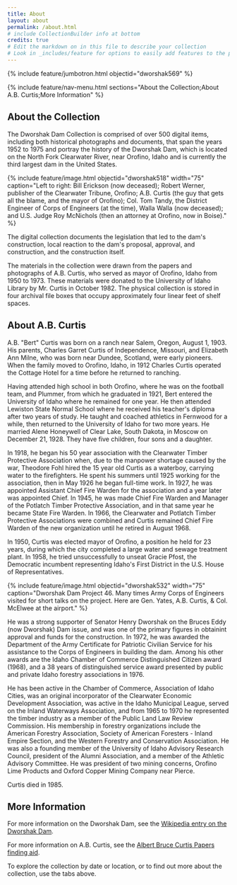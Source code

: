 ```yaml
---
title: About
layout: about
permalink: /about.html
# include CollectionBuilder info at bottom
credits: true
# Edit the markdown on in this file to describe your collection
# Look in _includes/feature for options to easily add features to the page
---
```


{% include feature/jumbotron.html objectid="dworshak569" %} 

{% include feature/nav-menu.html sections="About the Collection;About A.B. Curtis;More Information" %} 

## About the Collection

The Dworshak Dam Collection is comprised of over 500 digital items, including both historical photographs and documents, that span the years 1952 to 1975 and portray the history of the Dworshak Dam, which is located on the North Fork Clearwater River, near Orofino, Idaho and is currently the third largest dam in the United States.

{% include feature/image.html objectid="dworshak518" width="75" caption="Left to right: Bill Erickson (now deceased); Robert Werner, publisher of the Clearwater Tribune, Orofino; A.B. Curtis (the guy that gets all the blame, and the mayor of Orofino); Col. Tom Tandy, the District Engineer of Corps of Engineers (at the time), Walla Walla (now deceased); and U.S. Judge Roy McNichols (then an attorney at Orofino, now in Boise)." %}

The digital collection documents the legislation that led to the dam's construction, local reaction to the dam's proposal, approval, and construction, and the construction itself.

The materials in the collection were drawn from the papers and photographs of A.B. Curtis, who served as mayor of Orofino, Idaho from 1950 to 1973. These materials were donated to the University of Idaho Library by Mr. Curtis in October 1982. The physical collection is stored in four archival file boxes that occupy approximately four linear feet of shelf spaces.

## About A.B. Curtis

A.B. "Bert" Curtis was born on a ranch near Salem, Oregon, August 1, 1903. His parents, Charles Garret Curtis of Independence, Missouri, and Elizabeth Ann Milne, who was born near Dundee, Scotland, were early pioneers. When the family moved to Orofino, Idaho, in 1912 Charles Curtis operated the Cottage Hotel for a time before he returned to ranching.

Having attended high school in both Orofino, where he was on the football team, and Plummer, from which he graduated in 1921, Bert entered the University of Idaho where he remained for one year. He then attended Lewiston State Normal School where he received his teacher's diploma after two years of study. He taught and coached athletics in Fernwood for a while, then returned to the University of Idaho for two more years. He married Alene Honeywell of Clear Lake, South Dakota, in Moscow on December 21, 1928. They have five children, four sons and a daughter.

In 1918, he began his 50 year association with the Clearwater Timber Protective Association when, due to the manpower shortage caused by the war, Theodore Fohl hired the 15 year old Curtis as a waterboy, carrying water to the firefighters. He spent his summers until 1925 working for the association, then in May 1926 he began full-time work. In 1927, he was appointed Assistant Chief Fire Warden for the association and a year later was appointed Chief. In 1945, he was made Chief Fire Warden and Manager of the Potlatch Timber Protective Association, and in that same year he became State Fire Warden. In 1966, the Clearwater and Potlatch Timber Protective Associations were combined and Curtis remained Chief Fire Warden of the new organization until he retired in August 1968. 

In 1950, Curtis was elected mayor of Orofino, a position he held for 23 years, during which the city completed a large water and sewage treatment plant. In 1958, he tried unsuccessfully to unseat Gracie Pfost, the Democratic incumbent representing Idaho's First District in the U.S. House of Representatives. 

{% include feature/image.html objectid="dworshak532" width="75" caption="Dworshak Dam Project 46. Many times Army Corps of Engineers visited for short talks on the project. Here are Gen. Yates, A.B. Curtis, & Col. McElwee at the airport." %}

He was a strong supporter of Senator Henry Dworshak on the Bruces Eddy (now Dworshak) Dam issue, and was one of the primary figures in obtainint approval and funds for the construction. In 1972, he was awarded the Department of the Army Certificate for Patriotic Civilian Service for his assistance to the Corps of Engineers in building the dam. Among his other awards are the Idaho Chamber of Commerce Distinguished Citizen award (1968), and a 38 years of distinguished service award presented by public and private Idaho forestry associations in 1976.

He has been active in the Chamber of Commerce, Association of Idaho Cities, was an original incorporator of the Clearwater Economic Development Association, was active in the Idaho Municipal League, served on the Inland Waterways Association, and from 1965 to 1970 he represented the timber industry as a member of the Public Land Law Review Commission. His membership in forestry organizations include the American Forestry Association, Society of American Foresters - Inland Empire Section, and the Western Forestry and Conservation Association. He was also a founding member of the University of Idaho Advisory Research Council, president of the Alumni Association, and a member of the Athletic Advisory Committee. He was president of two mining concerns, Orofino Lime Products and Oxford Copper Mining Company near Pierce.

Curtis died in 1985. 

## More Information

For more information on the Dworshak Dam, see the [Wikipedia entry on the Dworshak Dam](https://en.wikipedia.org/wiki/Dworshak_Dam).

For more information on A.B. Curtis, see the [Albert Bruce Curtis Papers finding aid](https://archiveswest.orbiscascade.org/ark:/80444/xv44807).

To explore the collection by date or location, or to find out more about the collection, use the tabs above. 

<div class="clearfix"></div>

